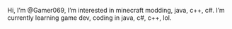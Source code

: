 Hi, I’m @Gamer069, I’m interested in minecraft modding, java, c++, c#. I’m currently learning game dev, coding in java, c#, c++, lol.
